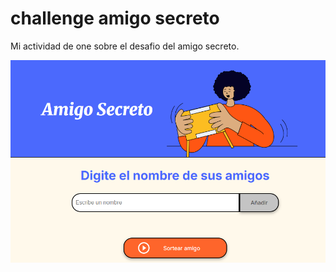 # challenge amigo secreto

Mi actividad de one sobre el desafio del amigo secreto.

![alt text](./assets/image.png)